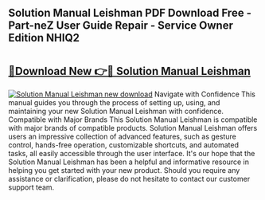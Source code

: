 ## Solution Manual Leishman PDF Download Free - Part-neZ User Guide Repair - Service Owner Edition NHlQ2

# <h2><a href="http://bc68357.oget.top/?id=Solution+Manual+Leishman">🔗Download New 👉🔴 Solution Manual Leishman</a></h2>

[![Solution Manual Leishman new download](https://i.imgur.com/5g1atiW.png)](http://bc68357.oget.top/?id=Solution+Manual+Leishman)
Navigate with Confidence This manual guides you through the process of setting up, using, and maintaining your new Solution Manual Leishman with confidence. Compatible with Major Brands This Solution Manual Leishman is compatible with major brands of compatible products. Solution Manual Leishman offers users an impressive collection of advanced features, such as gesture control, hands-free operation, customizable shortcuts, and automated tasks, all easily accessible through the user interface. It's our hope that the Solution Manual Leishman has been a helpful and informative resource in helping you get started with your new product. Should you require any assistance or clarification, please do not hesitate to contact our customer support team.
